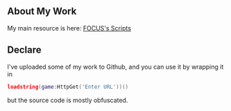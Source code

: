 ## About My Work
My main resource is here: [FOCUS's Scripts](https://github.com/Focuslol666/RbxScripts/tree/main/DOORS/MyScript)
## Declare
I've uploaded some of my work to Github, and you can use it by wrapping it in

```lua
loadstring(game:HttpGet('Enter URL'))()
```

but the source code is mostly obfuscated.
